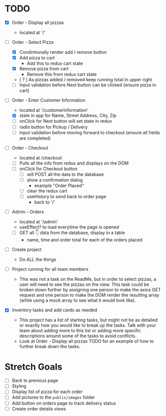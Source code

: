 # TODO

- [X] Order - Display all pizzas
  - located at '/'

- [ ] Order - Select Pizza
  - [X] Condintionally render add / remove button
  - [X] Add pizza to cart
    - Add this to redux cart state
  - [X] Remove pizza from cart
    - Remove this from redux cart state
  - [ ? ] As pizzas added / removed keep running total in upper right
  - [ ] Input validation before Next button can be clicked (ensure pizza in cart)

- [ ] Order - Enter Customer Information
  - located at '/customerInformation'
  - [X] state in app for Name, Street Address, City, Zip
  - [ ] onClick for Next button will set state in redux 
  - [ ] radio button for Pickup / Delivery
  - [ ] Input validation before moving forward to checkout (ensure all fields are completed)

- [ ] Order - Checkout
  - located at /checkout
  - [ ] Pulls all the info from redux and displays on the DOM
  - [ ] onClick for Checkout button
    - [ ] will POST all the data to the database
    - [ ] show a confirmation dialog
      - example "Order Placed"
    - [ ] clear the redux cart
    - [ ] useHistory to send back to order page
      - back to '/'

- [ ] Admin - Orders
  - located at '/admin'
  - useEffect? to load everytime the page is opened
  - [ ] GET all 👇 data from the database, display in a table
    - name, time and order total for each of the orders placed 

- [ ] Create project
  - Do ALL the things

- [ ] Project running for all team members
    - This was not a task on the ReadMe, but in order to select pizzas, a user will need to see the pizzas on the view. This task could be broken down further by assigning one person to make the axios GET request and one person to make the DOM render the resulting array (while using a mock array to see what it would look like).

- [X] Inventory tasks and add cards as needed
    - This project has a list of starting tasks, but might not be as detailed or exactly how you would like to break up the tasks. Talk with your team about adding more to this list or adding more specific descriptions around some of the tasks to avoid conflicts.
    - Look at Order - Display all pizzas
      TODO
      for an example of how to further break down the tasks.

# Stretch Goals
- [ ] Back to previous page
- [ ] Styling
- [ ] Display list of pizza for each order
- [ ] Add pictures to the `public/images` folder
- [ ] Add button on orders page to track delivery status
- [ ] Create order details views
